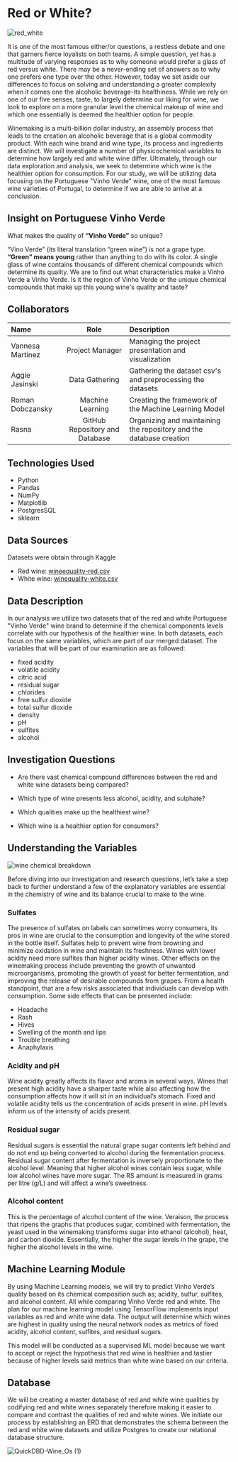 # Red or White?

![red_white](Images/red_white.png)

It is one of the most famous either/or questions, a restless debate and one that garners fierce loyalists on both teams. A simple question, yet has a multitude of varying responses as to why someone would prefer a glass of red versus white. There may be a never-ending set of answers as to why one prefers one type over the other. However, today we set aside our differences to focus on solving and understanding a greater complexity when it comes one the alcoholic beverage-its healthiness. While we rely on one of our five senses, taste, to largely determine our liking for wine, we look to explore on a more granular level the chemical makeup of wine and which one essentially is deemed the healthier option for people. 

Winemaking is a multi-billion dollar industry, an assembly process that leads to the creation an alcoholic beverage that is a global commodity product. With each wine brand and wine type, its process and ingredients are distinct. We will investigate a number of physicochemical variables to determine how largely red and white wine differ. Ultimately, through our data exploration and analysis, we seek to determine which wine is the healthier option for consumption. For our study, we will be utilizing data focusing on the Portuguese "Vinho Verde" wine, one of the most famous wine varieties of Portugal, to determine if we are able to arrive at a conclusion. 

## Insight on Portuguese Vinho Verde
What makes the quality of **“Vinho Verde”** so unique?

“Vino Verde” (its literal translation “green wine”) is not a grape type. **“Green” means young** rather than anything to do with its color. A single glass of wine contains thousands of different chemical compounds which determine its quality. We are to find out what characteristics make a Vinho Verde a Vinho Verde. Is it the region of Vinho Verde or the unique chemical compounds that make up this young wine's quality and taste?

## Collaborators
| Name | Role | Description |
| :---         |     :---:      | :---         |
| Vannesa Martinez | Project Manager | Managing the project presentation and visualization|
| Aggie Jasinski | Data Gathering | Gathering the dataset csv's and preprocessing the datasets |
| Roman Dobczansky | Machine Learning | Creating the framework of the Machine Learning Model |
| Rasna | GitHub Repository and Database | Organizing and maintaining the repository and the database creation |

## Technologies Used
- Python
- Pandas
- NumPy
- Matplotlib
- PostgresSQL
- sklearn

## Data Sources
Datasets were obtain through Kaggle
- Red wine: [wineequality-red.csv](https://www.kaggle.com/code/vishalyo990/prediction-of-quality-of-wine/notebook)
- White wine: [winequality-white.csv](https://www.kaggle.com/datasets/piyushagni5/white-wine-quality?select=winequality-white.csv)

## Data Description
In our analysis we utilize two datasets that of the red and white Portuguese "Vinho Verde" wine brand to determine if the chemical components levels correlate with our hypothesis of the healthier wine. In both datasets, each focus on the same variables, which are part of our merged dataset. The variables that will be part of our examination are as followed:
- fixed acidity
- volatile acidity
- citric acid
- residual sugar
- chlorides
- free sulfur dioxide
- total sulfur dioxide
- density
- pH
- sulfites
- alcohol

## Investigation Questions
- Are there vast chemical compound differences between the red and white wine datasets being compared?

- Which type of wine presents less alcohol, acidity, and sulphate?
- Which qualities make up the healthiest wine?
- Which wine is a healthier option for consumers?

## Understanding the Variables

![wine chemical breakdown](Images/wine_attributes.png)

Before diving into our investigation and research questions, let’s take a step back to further understand a few of the explanatory variables are essential in the chemistry of wine and its balance crucial to make to the wine. 

### Sulfates
The presence of sulfates on labels can sometimes worry consumers, its pros in wine are crucial to the consumption and longevity of the wine stored in the bottle itself. Sulfates help to prevent wine from browning and minimize oxidation in wine and maintain its freshness. Wines with lower acidity need more sulfites than higher acidity wines. Other effects on the winemaking process include preventing the growth of unwanted microorganisms, promoting the growth of yeast for better fermentation, and improving the release of desirable compounds from grapes. 
From a health standpoint, that are a few risks associated that individuals can develop with consumption. Some side effects that can be presented include:
-	Headache
-	Rash
-	Hives
-	Swelling of the month and lips
-	Trouble breathing
-	Anaphylaxis

### Acidity and pH
Wine acidity greatly affects its flavor and aroma in several ways. Wines that present high acidity have a sharper taste while also affecting how the consumption affects how it will sit in an individual’s stomach. Fixed and volatile acidity tells us the concentration of acids present in wine. pH levels inform us of the intensity of acids present. 

### Residual sugar
Residual sugars is essential the natural grape sugar contents left behind and do not end up being converted to alcohol during the fermentation process. Residual sugar content after fermentation is inversely proportionate to the alcohol level. Meaning that higher alcohol wines contain less sugar, while low alcohol wines have more sugar. The RS amount is measured in grams per litre (g/L) and will affect a wine’s sweetness. 

### Alcohol content
This is the percentage of alcohol content of the wine. Veraison, the process that ripens the graphs that produces sugar, combined with fermentation, the yeast used in the winemaking transforms sugar into ethanol (alcohol), heat, and carbon dioxide. Essentially, the higher the sugar levels in the grape, the higher the alcohol levels in the wine.  

## Machine Learning Module
By using Machine Learning models, we will try to predict Vinho Verde’s quality based on its chemical composition such as; acidity, sulfur, sulfites, and alcohol content. All while comparing Vinho Verde red and white. The plan for our machine learning model using TensorFlow implements input variables as red and white wine data. The output will determine which wines are highest in quality using the neural network nodes as metrics of fixed acidity, alcohol content, sulfites, and residual sugars.

This model will be conducted as a supervised ML model because we want to accept or reject the hypothesis that red wine is healthier and tastier because of higher levels said metrics than white wine based on our criteria.

## Database
We will be creating a master database of red and white wine qualities by codifying red and white wines separately therefore making it easier to compare and contrast the qualities of red and white wines. We initiate our process by establishing an ERD that demonstrates the schema between the red and white wine datasets and utilize Postgres to create our relational database structure.

![QuickDBD-Wine_Os (1)](https://user-images.githubusercontent.com/104734224/197297318-82267dc9-01ee-4280-9af9-92b5c320a1ae.png)

